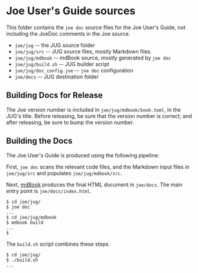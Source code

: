 # Joe User's Guide sources

This folder contains the `joe doc` source files for the Joe User's Guide, not 
including the JoeDoc comments in the Joe source.

- `joe/jug` -- the JUG source folder
- `joe/jug/src` -- JUG source files, mostly Markdown files.
- `joe/jug/mdbook` -- mdBook source, mostly generated by `joe doc`
- `joe/jug/build.sh` -- JUG builder script
- `joe/jug/doc_config.joe` -- `joe doc` configuration
- `joe/docs` -- JUG destination folder

## Building Docs for Release

The Joe version number is included in `joe/jug/mdbook/book.toml`, in the 
JUG's title. Before releasing, be sure that the version number is correct; and
after releasing, be sure to bump the version number.

## Building the Docs

The Joe User's Guide is produced using the following pipeline:

First, `joe doc` scans the relevant code files, and the Markdown input 
files in `joe/jug/src` and populates `joe/jug/mdbook/src`.

Next, [mdBook](https://rust-lang.github.io/mdBook/) produces the final
HTML document in `joe/docs`.  The main entry point is `joe/docs/index.html`.

```shell
$ cd joe/jug/
$ joe doc
...
$ cd joe/jug/mdbook
$ mdbook build
...
$
```

The `build.sh` script combines these steps.

```shell
$ cd joe/jug/
$ ./build.sh
...
```


